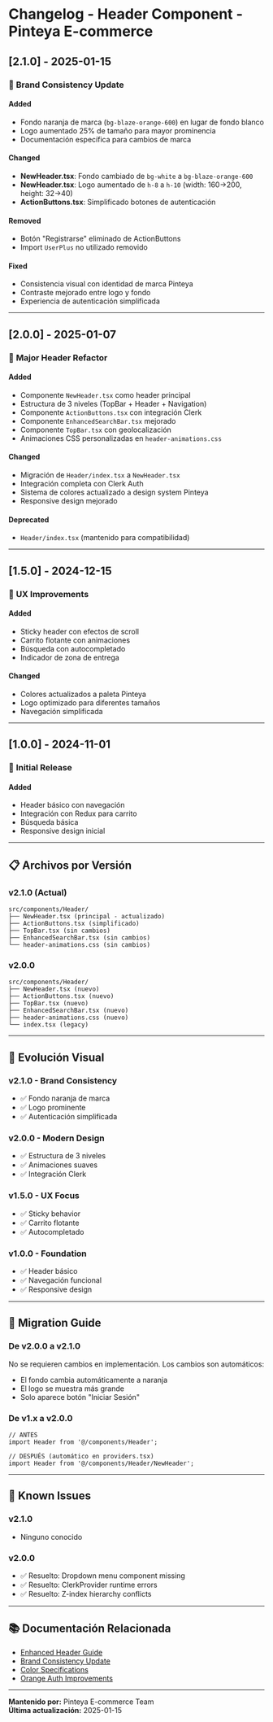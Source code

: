 # Changelog - Header Component - Pinteya E-commerce

## [2.1.0] - 2025-01-15

### 🎨 **Brand Consistency Update**

#### Added
- Fondo naranja de marca (`bg-blaze-orange-600`) en lugar de fondo blanco
- Logo aumentado 25% de tamaño para mayor prominencia
- Documentación específica para cambios de marca

#### Changed
- **NewHeader.tsx**: Fondo cambiado de `bg-white` a `bg-blaze-orange-600`
- **NewHeader.tsx**: Logo aumentado de `h-8` a `h-10` (width: 160→200, height: 32→40)
- **ActionButtons.tsx**: Simplificado botones de autenticación

#### Removed
- Botón "Registrarse" eliminado de ActionButtons
- Import `UserPlus` no utilizado removido

#### Fixed
- Consistencia visual con identidad de marca Pinteya
- Contraste mejorado entre logo y fondo
- Experiencia de autenticación simplificada

---

## [2.0.0] - 2025-01-07

### 🚀 **Major Header Refactor**

#### Added
- Componente `NewHeader.tsx` como header principal
- Estructura de 3 niveles (TopBar + Header + Navigation)
- Componente `ActionButtons.tsx` con integración Clerk
- Componente `EnhancedSearchBar.tsx` mejorado
- Componente `TopBar.tsx` con geolocalización
- Animaciones CSS personalizadas en `header-animations.css`

#### Changed
- Migración de `Header/index.tsx` a `NewHeader.tsx`
- Integración completa con Clerk Auth
- Sistema de colores actualizado a design system Pinteya
- Responsive design mejorado

#### Deprecated
- `Header/index.tsx` (mantenido para compatibilidad)

---

## [1.5.0] - 2024-12-15

### 🎯 **UX Improvements**

#### Added
- Sticky header con efectos de scroll
- Carrito flotante con animaciones
- Búsqueda con autocompletado
- Indicador de zona de entrega

#### Changed
- Colores actualizados a paleta Pinteya
- Logo optimizado para diferentes tamaños
- Navegación simplificada

---

## [1.0.0] - 2024-11-01

### 🎉 **Initial Release**

#### Added
- Header básico con navegación
- Integración con Redux para carrito
- Búsqueda básica
- Responsive design inicial

---

## 📋 **Archivos por Versión**

### v2.1.0 (Actual)
```
src/components/Header/
├── NewHeader.tsx (principal - actualizado)
├── ActionButtons.tsx (simplificado)
├── TopBar.tsx (sin cambios)
├── EnhancedSearchBar.tsx (sin cambios)
└── header-animations.css (sin cambios)
```

### v2.0.0
```
src/components/Header/
├── NewHeader.tsx (nuevo)
├── ActionButtons.tsx (nuevo)
├── TopBar.tsx (nuevo)
├── EnhancedSearchBar.tsx (nuevo)
├── header-animations.css (nuevo)
└── index.tsx (legacy)
```

---

## 🎨 **Evolución Visual**

### v2.1.0 - Brand Consistency
- ✅ Fondo naranja de marca
- ✅ Logo prominente
- ✅ Autenticación simplificada

### v2.0.0 - Modern Design
- ✅ Estructura de 3 niveles
- ✅ Animaciones suaves
- ✅ Integración Clerk

### v1.5.0 - UX Focus
- ✅ Sticky behavior
- ✅ Carrito flotante
- ✅ Autocompletado

### v1.0.0 - Foundation
- ✅ Header básico
- ✅ Navegación funcional
- ✅ Responsive design

---

## 🔄 **Migration Guide**

### De v2.0.0 a v2.1.0
No se requieren cambios en implementación. Los cambios son automáticos:
- El fondo cambia automáticamente a naranja
- El logo se muestra más grande
- Solo aparece botón "Iniciar Sesión"

### De v1.x a v2.0.0
```tsx
// ANTES
import Header from '@/components/Header';

// DESPUÉS (automático en providers.tsx)
import Header from '@/components/Header/NewHeader';
```

---

## 🐛 **Known Issues**

### v2.1.0
- Ninguno conocido

### v2.0.0
- ✅ Resuelto: Dropdown menu component missing
- ✅ Resuelto: ClerkProvider runtime errors
- ✅ Resuelto: Z-index hierarchy conflicts

---

## 📚 **Documentación Relacionada**

- [Enhanced Header Guide](./components/enhanced-header.md)
- [Brand Consistency Update](./fixes/header-brand-consistency-update-2025.md)
- [Color Specifications](./design-system/header-color-specification.md)
- [Orange Auth Improvements](./fixes/header-orange-auth-improvements.md)

---

**Mantenido por:** Pinteya E-commerce Team  
**Última actualización:** 2025-01-15



